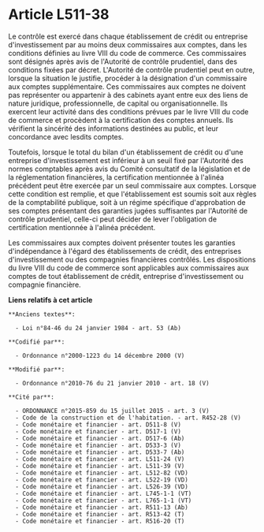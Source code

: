 # Article L511-38

Le contrôle est exercé dans chaque établissement de crédit ou entreprise d'investissement par au moins deux commissaires aux
comptes, dans les conditions définies au livre VIII du code de commerce. Ces commissaires sont désignés après avis de
l'Autorité de contrôle prudentiel, dans des conditions fixées par décret. L'Autorité de contrôle prudentiel peut en outre,
lorsque la situation le justifie, procéder à la désignation d'un commissaire aux comptes supplémentaire. Ces commissaires aux
comptes ne doivent pas représenter ou appartenir à des cabinets ayant entre eux des liens de nature juridique,
professionnelle, de capital ou organisationnelle. Ils exercent leur activité dans des conditions prévues par le livre VIII du
code de commerce et procèdent à la certification des comptes annuels. Ils vérifient la sincérité des informations destinées
au public, et leur concordance avec lesdits comptes. 

Toutefois, lorsque le total du bilan d'un établissement de crédit ou d'une entreprise d'investissement est inférieur à un
seuil fixé par l'Autorité des normes comptables après avis du Comité consultatif de la législation et de la réglementation
financières, la certification mentionnée à l'alinéa précédent peut être exercée par un seul commissaire aux comptes. Lorsque
cette condition est remplie, et que l'établissement est soumis soit aux règles de la comptabilité publique, soit à un régime
spécifique d'approbation de ses comptes présentant des garanties jugées suffisantes par l'Autorité de contrôle prudentiel,
celle-ci peut décider de lever l'obligation de certification mentionnée à l'alinéa précédent. 

Les commissaires aux comptes doivent présenter toutes les garanties d'indépendance à l'égard des établissements de crédit,
des entreprises d'investissement ou des compagnies financières contrôlés. Les dispositions du livre VIII du code de commerce
sont applicables aux commissaires aux comptes de tout établissement de crédit, entreprise d'investissement ou compagnie
financière.

**Liens relatifs à cet article**

	**Anciens textes**:

	  - Loi n°84-46 du 24 janvier 1984 - art. 53 (Ab)

	**Codifié par**:

	  - Ordonnance n°2000-1223 du 14 décembre 2000 (V)

	**Modifié par**:

	  - Ordonnance n°2010-76 du 21 janvier 2010 - art. 18 (V)

	**Cité par**:

	  - ORDONNANCE n°2015-859 du 15 juillet 2015 - art. 3 (V)
	  - Code de la construction et de l'habitation. - art. R452-28 (V)
	  - Code monétaire et financier - art. D511-8 (V)
	  - Code monétaire et financier - art. D517-1 (V)
	  - Code monétaire et financier - art. D517-6 (Ab)
	  - Code monétaire et financier - art. D533-3 (V)
	  - Code monétaire et financier - art. D533-7 (Ab)
	  - Code monétaire et financier - art. L511-24 (V)
	  - Code monétaire et financier - art. L511-39 (V)
	  - Code monétaire et financier - art. L512-82 (VD)
	  - Code monétaire et financier - art. L522-19 (VD)
	  - Code monétaire et financier - art. L526-39 (VD)
	  - Code monétaire et financier - art. L745-1-1 (VT)
	  - Code monétaire et financier - art. L765-1-1 (VT)
	  - Code monétaire et financier - art. R511-13 (Ab)
	  - Code monétaire et financier - art. R513-42 (T)
	  - Code monétaire et financier - art. R516-20 (T)
